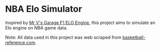 # NBA Elo Simulator

Inspired by [Mr V's Garage F1 ELO Engine](https://www.youtube.com/watch?v=U16a8tdrbII&t=329s), this project aims to simulate an Elo engine on NBA game data. 

Note: All data used in this project was web scraped from [basketball-reference.com](https://www.basketball-reference.com/). 
